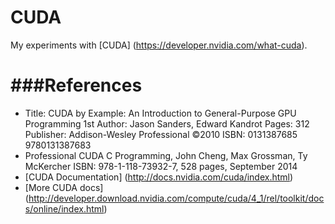 CUDA
====
My experiments with [CUDA] (https://developer.nvidia.com/what-cuda).

###References
====
* Title: CUDA by Example: An Introduction to General-Purpose GPU Programming 1st
  Author: Jason Sanders, Edward Kandrot
  Pages:	312
  Publisher:	Addison-Wesley Professional ©2010
  ISBN:	0131387685 9780131387683
* Professional CUDA C Programming, John Cheng, Max Grossman, Ty McKercher
  ISBN: 978-1-118-73932-7, 528 pages, September 2014
* [CUDA Documentation] (http://docs.nvidia.com/cuda/index.html)
* [More CUDA docs] (http://developer.download.nvidia.com/compute/cuda/4_1/rel/toolkit/docs/online/index.html)
